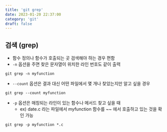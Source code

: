 ```yaml
---
title: 'git grep'
date: 2023-01-20 22:37:00
category: 'git'
draft: false
---
```


## 검색 (grep)
- 함수 정의나 함수가 호출되는 곳 검색해야 하는 경우 편함
- `-n` 옵션을 주면 찾은 문자열이 위치한 라인 번호도 같이 출력
```
git grep -n myfunction
```
- `--count` 옵션은 결과 대신 어떤 파일에서 몇 개나 찾았는지만 알고 싶을 경우
```
git grep --count myfunction
```
- `-p` 옵션은 매칭되는 라인이 있는 함수나 메서드 찾고 싶을 때 
  - ex) date.c 라는 파일에서 myfunction 함수를 ~~ 에서 호출하고 있는 것을 확인 가능
```
git grep -p myfunction *.c
```